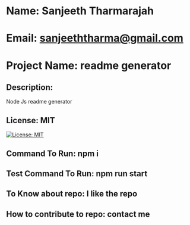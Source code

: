 # Name: Sanjeeth Tharmarajah
# Email: sanjeeththarma@gmail.com
# Project Name: readme generator
## Description: 
Node Js readme generator
## License: MIT
[![License: MIT](https://img.shields.io/badge/License-MIT-yellow.svg)](https://opensource.org/licenses/MIT)
## Command To Run: npm i
## Test Command To Run: npm run start
## To Know about repo: I like the repo
## How to contribute to repo: contact me
